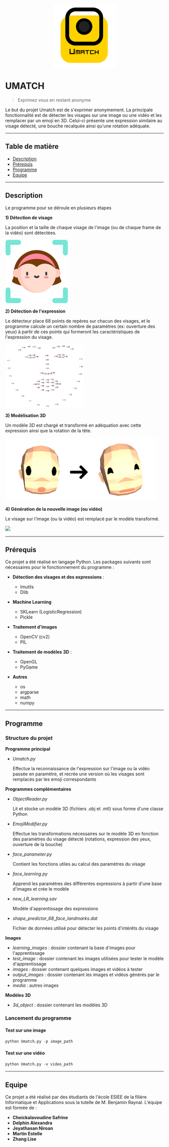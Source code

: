 <p align="center"><img height="200" src="https://github.com/NiroanESIEE/umatch/blob/master/media/logo_umatch.png"></p>

# UMATCH
> Exprimez vous en restant anonyme

Le but du projet Umatch est de s'exprimer anonymement. La principale fonctionnalité est de détecter les visages sur une image ou une vidéo et les remplacer par un emoji en 3D. Celui-ci présente une expression similaire au visage détecté, une bouche recalquée ainsi qu'une rotation adéquate.

---

## Table de matière

- [Description](#Description)
- [Prérequis](#prerequis)
- [Programme](#programme)
- [Equipe](#equipe)

---

## Description

Le programme pour se déroule en plusieurs étapes

**1) Détection de visage**

La position et la taille de chaque visage de l'image (ou de chaque frame de la vidéo) sont détectées.

<img height="200" src="https://github.com/NiroanESIEE/umatch/blob/master/media/detection_visage.png">

**2) Détection de l'expression**

Le détecteur place 68 points de repères sur chacun des visages, et le programme calcule un certain nombre de paramètres (ex: ouverture des yeux) à partir de ces points qui formeront les caractéristiques de l'expression du visage.

<img height="200" src="https://github.com/NiroanESIEE/umatch/blob/master/media/facial_landmarks_68.jpg">

**3) Modélisation 3D**

Un modèle 3D est chargé et transformé en adéquation avec cette expression ainsi que la rotation de la tête.

<img height="200" src="https://github.com/NiroanESIEE/umatch/blob/master/media/modelisation_3d.png">

**4) Génération de la nouvelle image (ou vidéo)**

Le visage sur l'image (ou la vidéo) est remplacé par le modèle transformé.

<img height="200" src="https://github.com/NiroanESIEE/umatch/blob/master/media/example.png">

---

## Prérequis

Ce projet a été réalisé en langage Python. Les packages suivants sont nécessaires pour le fonctionnement du programme :

- **Détection des visages et des expressions** :
	- Imutils
	- Dlib

- **Machine Learning**
	- SKLearn (LogisticRegression)
	- Pickle
	
- **Traitement d'images**
	- OpenCV (cv2)
	- PIL
	
- **Traitement de modèles 3D** :
	- OpenGL
	- PyGame

- **Autres**
	- os
	- argparse
	- math
	- numpy

---
	
## Programme

### Structure du projet

**Programme principal**

- *Umatch.py*

	Effectue la reconnaissance de l'expression sur l'image ou la vidéo passée en paramètre, et recrée une version où les visages sont remplacés par les emoji correspondants
	
**Programmes complémentaires**

- *ObjectReader.py*

	Lit et stocke un modèle 3D (fichiers .obj et .mtl) sous forme d'une classe Python

- *EmojiModifier.py*

	Effectue les transformations nécessaires sur le modèle 3D en fonction des paramètres du visage détecté (rotations, expression des yeux, ouverture de la bouche)

- *face_parameter.py*

	Contient les fonctions utiles au calcul des paramètres du visage
	
- *face_learning.py*

	Apprend les paramètres des différentes expressions à partir d'une base d'images et crée le modèle

- *new_LR_learning.sav*

	Modèle d'apprentissage des expressions

- *shape_predictor_68_face_landmarks.dat*

	Fichier de données utilisé pour détecter les points d'intérêts du visage
	
**Images**

- *learning_images* : dossier contenant la base d'images pour l'apprentissage
- *test_image* : dossier contenant les images utilisées pour tester le modèle d'apprentissage
- *images* : dossier contenant quelques images et vidéos à tester
- *output_images* : dossier contenant les images et vidéos générés par le programme
- *media* : autres images
	
**Modèles 3D**

- *3d_object* : dossier contenant les modèles 3D

### Lancement du programme

#### Test sur une image

```python
python Umatch.py -p image_path
```

#### Test sur une vidéo

```python
python Umatch.py -v video_path
```

---

## Equipe

Ce projet a été réalisé par des étudiants de l'école ESIEE de la filière Informatique et Applications sous la tutelle de M. Benjamin Raynal.
L'équipe est formée de :
- **Cheickalavoudine Safrine**
- **Delphin Alexandra**
- **Jeyathasan Niroan**
- **Martin Estelle**
- **Zhang Lise**
